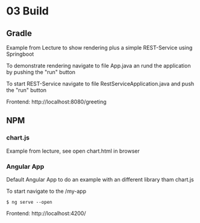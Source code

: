 # 03 Build

## Gradle

Example from Lecture to show rendering plus a simple REST-Service using Springboot

To demonstrate rendering navigate to file App.java an rund the application by pushing the "run" button

To start REST-Service navigate to file RestServiceApplication.java and push the "run" button

Frontend: http://localhost:8080/greeting

## NPM

### chart.js

Example from lecture, see open chart.html in browser

### Angular App

Default Angular App to do an example with an different library tham chart.js

To start navigate to the /my-app

```
$ ng serve --open
```

Frontend: http://localhost:4200/
